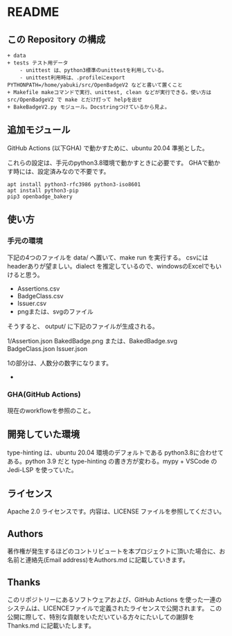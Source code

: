 # README

## この Repository の構成

```
+ data
+ tests テスト用データ
	- unittest は、python3標準のunittestを利用している。
	- unittest利用時は、.profileにexport PYTHONPATH=/home/yabuki/src/OpenBadgeV2 などと書いて置くこと
+ Makefile makeコマンドで実行、unittest, clean などが実行できる。使い方は src/OpenBadgeV2 で make とだけ打って helpを出せ
+ BakeBadgeV2.py モジュール。Docstringつけているから見よ。
```

## 追加モジュール

GitHub Actions (以下GHA) で動かすために、ubuntu 20.04 準拠とした。

これらの設定は、手元のpython3.8環境で動かすときに必要です。
GHAで動かす時には、設定済みなので不要です。

```
apt install python3-rfc3986 python3-iso8601
apt install python3-pip
pip3 openbadge_bakery
```

## 使い方

### 手元の環境

下記の4つのファイルを data/ へ置いて、make run を実行する。
csvにはheaderありが望ましい。dialect を推定しているので、windowsのExcelでもいけると思う。

- Assertions.csv
- BadgeClass.csv
- Issuer.csv
- pngまたは、svgのファイル

そうすると、 output/ に下記のファイルが生成される。

1/Assertion.json
  BakedBadge.png または、BakedBadge.svg
BadgeClass.json
Issuer.json

1の部分は、人数分の数字になります。

- 

### GHA(GitHub Actions)

現在のworkflowを参照のこと。

## 開発していた環境

type-hinting は、ubuntu 20.04 環境のデフォルトである python3.8に合わせてある。python 3.9 だと type-hinting の書き方が変わる。mypy + VSCode の Jedi-LSP を使っていた。

## ライセンス

Apache 2.0 ライセンスです。内容は、LICENSE ファイルを参照してください。

## Authors

著作権が発生するほどのコントリビュートを本プロジェクトに頂いた場合に、お名前と連絡先(Email address)をAuthors.md に記載していきます。

## Thanks

このリポジトリーにあるソフトウェアおよび、GitHub Actions を使った一連のシステムは、LICENCEファイルで定義されたライセンスで公開されます。
この公開に際して、特別な貢献をいただいている方々にたいしての謝辞を Thanks.md に記載いたします。
